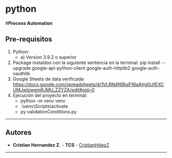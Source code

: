 # python
#**Process Automation**

## Pre-requisitos

1. Python: 
	- a) Version  3.9.2 o superior
2. Package instaldos con la siguiente sentencia en la terminal:
    pip install --upgrade google-api-python-client google-auth-httplib2 google-auth-oauthlib
3. Google Sheets de data verificada:
    https://docs.google.com/spreadsheets/d/1VLRN4f6BgjFf6aAVgI0JfEXCUMJwIzwgmRJMU_ZZYZA/edit#gid=0
4. Ejecución del proyecto en terminal:
    - python -m venv venv
    - .\venv\Scripts\activate
    - py validationConditions.py     


---
## ️Autores
* **Cristian Hernandez Z.** - **TCS** - [CristianHdezZ](https://github.com/CristianHdezZ/)
---